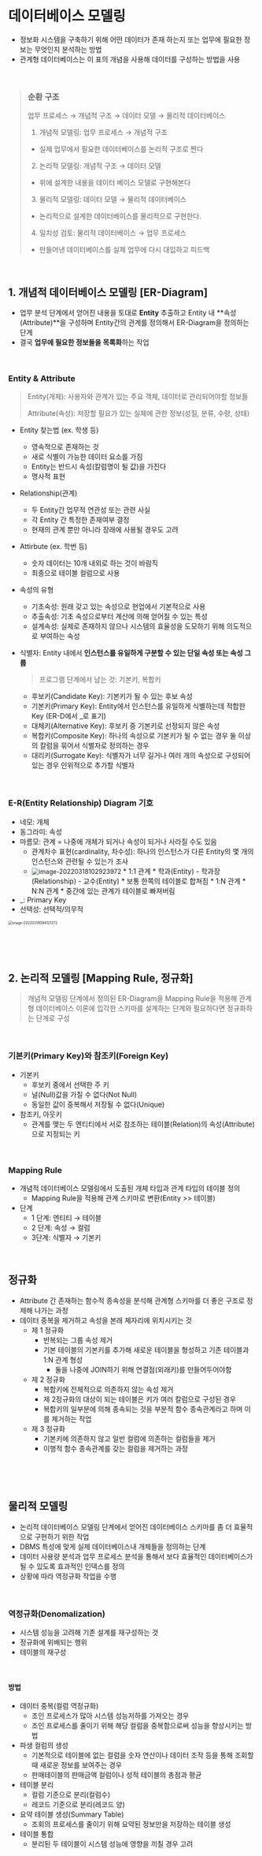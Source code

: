 # 데이터베이스 모델링

* 정보화 시스템을 구축하기 위해 어떤 데이터가 존재 하는지 또는 업무에 필요한 정보는 무엇인지 분석하는 방법
* 관계형 데이터베이스는 이 표의 개념을 사용해 데이터를 구성하는 방법을 사용

​         

>### 순환 구조
>
>업무 프로세스 → 개념적 구조 → 데이터 모델 → 물리적 데이터베이스
>
>1. 개념적 모델링: 업무 프로세스 → 개념적 구조
>   * 실제 업무에서 필요한 데이터베이스를 논리적 구조로 짠다
>2. 논리적 모델링: 개념적 구조 → 데이터 모델
>   * 위에 설계한 내용을 데이터 베이스 모델로 구현해본다
>3. 물리적 모델링: 데이터 모델 → 물리적 데이터베이스
>   * 논리적으로 설계한 데이터베이스를 물리적으로 구현한다.
>4. 일치성 검토: 물리적 데이터베이스 → 업무 프로세스
>   * 만들어낸 데이터베이스를 실제 업무에 다시 대입하고 피드백

​           

## 1. 개념적 데이터베이스 모델링 [ER-Diagram]

* 업무 분석 단계에서 얻어진 내용을 토대로 **Entity** 추출하고 Entity 내 **속성(Attribute)**을 구성하며 Entity간의 관계를 정의해서 ER-Diagram을 정의하는 단계
* 결국 **업무에 필요한 정보들을 목록화**하는 작업

​          

### Entity & Attribute

> Entity(개체): 사용자와 관계가 있는 주요 객체, 데이터로 관리되어야할 정보들
>
> Attribute(속성): 저장할 필요가 있는 실체에 관한 정보(성질, 분류, 수량, 상태)

* Entity 찾는법 (ex. 학생 등)

  * 영속적으로 존재하는 것
  * 새로 식별이 가능한 데이터 요소를 가짐
  * Entity는 반드시 속성(칼럼명이 될 값)을 가진다
  * 명사적 표현

* Relationship(관계)

  * 두 Entity간 업무적 연관성 또는 관련 사실
  * 각 Entity 간 특정한 존재여부 결정
  * 현재의 관계 뿐만 아니라 장래에 사용될 경우도 고려

* Attirbute (ex. 학번 등)

  * 숫자 데이터는 10개 내외로 하는 것이 바람직
  * 최종으로 테이블 컬럼으로 사용

* 속성의 유형

  * 기초속성: 원래 갖고 있는 속성으로 현업에서 기본적으로 사용
  * 추출속성: 기초 속성으로부터 계산에 의해 얻어질 수 있는 특성
  * 설계속성: 실제로 존재하지 않으나 시스템의 효율성을 도모하기 위해 의도적으로 부여하는 속성

* 식별자: Entity 내에서 **인스턴스를 유일하게 구분할 수 있는 단일 속성 또는 속성 그룹**

  > 프로그램 단계에서 남는 것: 기본키, 복합키

  * 후보키(Candidate Key): 기본키가 될 수 있는 후보 속성
  * 기본키(Primary Key): Entity에서 인스턴스를 유일하게 식별하는데 적합한 Key (ER-D에서 _로 표기)
  * 대체키(Alternative Key): 후보키 중 기본키로 선정되지 않은 속성
  * 복합키(Composite Key): 하나의 속성으로 기본키가 될 수 없는 경우 둘 이상의 칼럼을 묶어서 식별자로 정의하는 경우
  * 대리키(Surrogate Key): 식별자가 너무 길거나 여러 개의 속성으로 구성되어있는 경우 인위적으로 추가할 식별자

  ​        

### E-R(Entity Relationship) Diagram 기호

* 네모: 개체
* 동그라미: 속성
* 마름모: 관계 = 나중에 개체가 되거나 속성이 되거나 사라질 수도 있음
  * 관계차수 표현(cardinality, 차수성): 하나의 인스턴스가 다른 Entity의 몇 개의 인스턴스와 관련될 수 있는가 조사
  * <img src="db_modeling.assets/image-20220318102923972.png" alt="image-20220318102923972" style="zoom: 90%;" />
    * 1:1 관계
      * 학과(Entity) - 학과장(Relationship) - 교수(Entity)
      * 보통 한쪽의 테이블로 합쳐짐
    * 1:N 관계
    * N:N 관계
      * 중간에 있는 관계가 테이블로 빠져버림
* _: Primary Key
* 선택성: 선택적/의무적

<img src="db_modeling.assets/image-20220318094121372.png" alt="image-20220318094121372" style="zoom:50%;" />

​    

​                  

## 2. 논리적 모델링 [Mapping Rule, 정규화]

> 개념적 모델링 단계에서 정의된 ER-Diagram을 Mapping Rule을 적용해 관계형 데이터베이스 이론에 입각한 스키마를 설계하는 단계와 필요하다면 정규화하는 단계로 구성

​        

### 기본키(Primary Key)와 참조키(Foreign Key)

* 기본키
  * 후보키 중에서 선택한 주 키
  * 널(Null)값을 가질 수 없다(Not Null)
  * 동일한 값이 중복해서 저장될 수 없다(Unique)
* 참조키, 아웃키
  * 관계를 맺는 두 엔티티에서 서로 참조하는 테이블(Relation)의 속성(Attribute)으로 지정되는 키

​          

### Mapping Rule

* 개념적 데이터베이스 모델링에서 도출된 개체 타입과 관계 타입의 테이블 정의
  * Mapping Rule을 적용해 관계 스키마로 변환(Entity >> 테이블)
* 단계
  * 1 단계: 엔티티 → 테이블
  * 2 단계: 속성 → 컬럼
  * 3단계: 식별자 → 기본키

​              

## 정규화

* Attribute 간 존재하는 함수적 종속성을 분석해 관계형 스키마를 더 좋은 구조로 정제해 나가는 과정
* 데이터 중복을 제거하고 속성을 본래 제자리에 위치시키는 것
  * 제 1 정규화
    * 반복되는 그룹 속성 제거
    * 기본 테이블의 기본키를 추가해 새로운 테이블을 형성하고 기존 테이블과 1:N 관계 형성
      * 둘을 나중에 JOIN하기 위해 연결점(외래키)를 만들어두어야함 
  * 제 2 정규화
    * 복합키에 전체적으로 의존하지 않는 속성 제거
    * 제 2정규화의 대상이 되는 테이블은 키가 여러 칼럼으로 구성된 경우
    * 복합키의 일부분에 의해 종속되는 것을 부분적 함수 종속관계라고 하며 이를 제거하는 작업
  * 제 3 정규화
    * 기본키에 의존하지 않고 일반 컬럼에 의존하는 컬럼들을 제거
    * 이행적 함수 종속관계를 갖는 컬럼을 제거하는 과정

​              

​                     

## 물리적 모델링

* 논리적 데이터베이스 모델링 단계에서 얻어진 데이터베이스 스키마를 좀 더 효율적으로 구현하기 위한 작업
* DBMS 특성에 맞게 실제 데이터베이스내 개체들을 정의하는 단계
* 데이터 사용량 분석과 업무 프로세스 분석을 통해서 보다 효율적인 데이터베이스가 될 수 있도록 효과적인 인덱스를 정의
* 상황에 따라 역정규화 작업을 수행

​        

### 역정규화(Denomalization)

* 시스템 성능을 고려해 기존 설계를 재구성하는 것
* 정규화에 위배되는 행위
* 테이블의 재구성

​         

#### 방법

* 데이터 중복(컬럼 역정규화)
  * 조인 프로세스가 많아 시스템 성능저하를 가져오는 경우
  * 조인 프로세스를 줄이기 위해 해당 컬럼을 중복함으로써 성능을 향상시키는 방법
* 파생 컬럼의 생성
  * 기본적으로 테이블에 없는 컬럼을 숫자 연산이나 데이터 조작 등을 통해 조회할 때 새로운 정보를 보여주는 경우
  * 판매테이블의 판매금액 컬럼이나 성적 테이블의 총점과 평균
* 테이블 분리
  * 컬럼 기준으로 분리(컬럼수)
  * 레코드 기준으로 분리(레코드 양)
* 요약 테이블 생성(Summary Table)
  * 조회의 프로세스를 줄이기 위해 요약된 정보만을 저장하는 테이블 생성
* 테이블 통합
  * 분리된 두 테이블이 시스템 성능에 영향을 끼칠 경우 고려